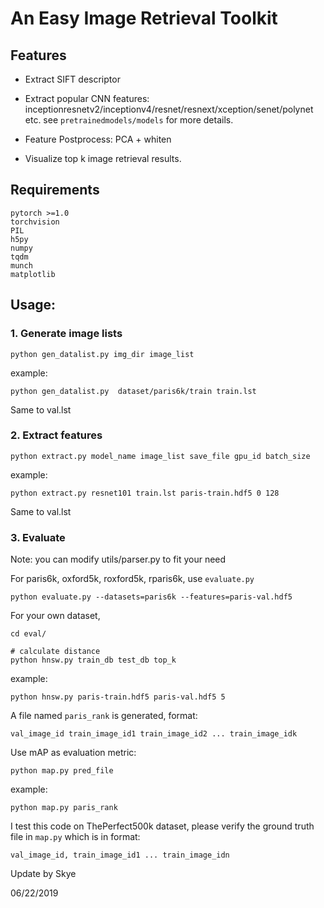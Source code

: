 # An Easy Image Retrieval Toolkit

## Features

+ Extract SIFT descriptor

+ Extract popular CNN features: inceptionresnetv2/inceptionv4/resnet/resnext/xception/senet/polynet etc. see `pretrainedmodels/models` for more details.

+ Feature Postprocess: PCA + whiten

+ Visualize top k image retrieval results.

## Requirements

```shell
pytorch >=1.0
torchvision
PIL
h5py
numpy
tqdm
munch
matplotlib
```

## Usage:

### 1. Generate image lists
```shell
python gen_datalist.py img_dir image_list 
```

example:

```shell
python gen_datalist.py  dataset/paris6k/train train.lst
```
Same to val.lst

### 2. Extract features
```shell
python extract.py model_name image_list save_file gpu_id batch_size
```

example:

```shell
python extract.py resnet101 train.lst paris-train.hdf5 0 128
```
Same to val.lst

### 3. Evaluate
Note: you can modify utils/parser.py to fit your need

For paris6k, oxford5k, roxford5k, rparis6k, use `evaluate.py`
```shell
python evaluate.py --datasets=paris6k --features=paris-val.hdf5
```
For your own dataset,
```shell
cd eval/

# calculate distance
python hnsw.py train_db test_db top_k
```

example:

```shell
python hnsw.py paris-train.hdf5 paris-val.hdf5 5
```
A file named `paris_rank` is generated, format:
```shell
val_image_id train_image_id1 train_image_id2 ... train_image_idk
```
Use mAP as evaluation metric:
```shell
python map.py pred_file
```

example:

```shell
python map.py paris_rank
```
I test this code on ThePerfect500k dataset, please verify the ground truth file in `map.py` which is in format:

```shell
val_image_id, train_image_id1 ... train_image_idn
```

Update by Skye

06/22/2019
